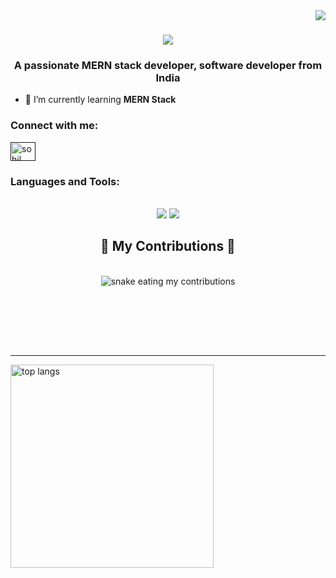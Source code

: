 <img align="right" src="https://visitor-badge.laobi.icu/badge?page_id=Sohil-K16.Sohil-K16" />

<h1 align="center">
    <img src="https://readme-typing-svg.herokuapp.com/?font=Righteous&size=35&center=true&vCenter=true&width=500&height=70&duration=4000&lines=Hi+There!+👋;+I'm+Sohil+Khan!;" />
</h1>
<h3 align="center">A passionate MERN stack developer, software developer from India</h3>

- 🌱 I’m currently learning **MERN Stack**

<h3 align="left">Connect with me:</h3>
<p align="left">
<a href="" target="blank"><img align="center" src="https://raw.githubusercontent.com/rahuldkjain/github-profile-readme-generator/master/src/images/icons/Social/linked-in-alt.svg" alt="sohil khan" height="30" width="40" /></a>
</p>
<h3 align="left">Languages and Tools:</h3>
<br/>
<div align="center">
    <img src="https://skillicons.dev/icons?i=react,bootstrap,mui,html,css,vscode,github,figma,tailwind,git,r" />
    <img src="https://skillicons.dev/icons?i=nodejs,python,javascript,typescript,express,firebase,mongodb,c,java,nextjs,mysql,flask" /><br>
</div>
<div align="center">
  <h2>🐍 My Contributions 🐍</h2>
  <br>
  <img alt="snake eating my contributions" src="https://raw.githubusercontent.com/Sohil-K16/Sohil-K16/output/github-contribution-grid-snake.svg" />
  
  <br/><br/><br/>
</div>

<br/>
<hr/>
<img width=325 align="center" src="https://github-readme-stats-salesp07.vercel.app/api/top-langs/?username=Sohil-K16&hide=HTML&langs_count=8&layout=compact&theme=react&border_radius=10&size_weight=0.5&count_weight=0.5&exclude_repo=github-readme-stats" alt="top langs" />
</div>



<!---
Sohil-K16/Sohil-K16 is a ✨ special ✨ repository because its `README.md` (this file) appears on your GitHub profile.
You can click the Preview link to take a look at your changes.
--->

